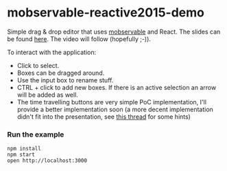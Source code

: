 mobservable-reactive2015-demo
=====================

Simple drag & drop editor that uses [mobservable](https://github.com/mweststrate/mobservable) and React.
The slides can be found [here](https://docs.google.com/presentation/d/16hE-cxJ8C5XQVjql17krNAeYNF_9I3n3j13ho-KLWYU/edit#slide=id.p).
The video will follow (hopefully ;-)).

To interact with the application:
* Click to select.
* Boxes can be dragged around.
* Use the input box to rename stuff.
* CTRL + click to add new boxes. If there is an active selection an arrow will be added as well.
* The time travelling buttons are very simple PoC implementation, I'll provide a better implementation soon (a more decent implementation didn't fit into the presentation, see [this thread](https://twitter.com/brianmfitch/status/661873711365103617) for some hints)

### Run the example

```
npm install
npm start
open http://localhost:3000
```
